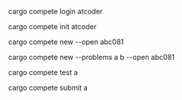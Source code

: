 cargo compete login atcoder

cargo compete init atcoder

cargo compete new --open abc081

cargo compete new --problems a b --open abc081

cargo compete test a

cargo compete submit a
